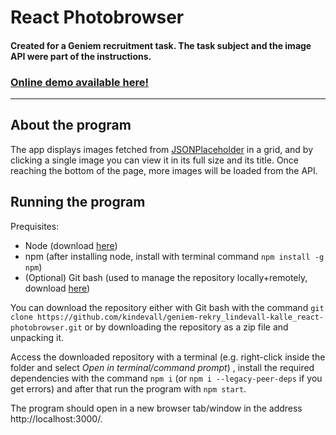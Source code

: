 # React Photobrowser
#### Created for a Geniem recruitment task. The task subject and the image API were part of the instructions.
### [Online demo available here!](https://geniem-react-photobrowser.herokuapp.com/)

---

## About the program
The app displays images fetched from [JSONPlaceholder](http://jsonplaceholder.typicode.com/) in a grid, and by clicking a single image you can view it in its full size and its title. Once reaching the bottom of the page, more images will be loaded from the API.



## Running the program
Prequisites:

- Node (download [here](https://nodejs.org/en/download/))
- npm (after installing node, install with terminal command `npm install -g npm`)
- (Optional) Git bash (used to manage the repository locally+remotely, download [here](https://git-scm.com/download/win))

You can download the repository either with Git bash with the command `git clone https://github.com/kindevall/geniem-rekry_lindevall-kalle_react-photobrowser.git` or by downloading the repository as a zip file and unpacking it.

Access the downloaded repository with a terminal (e.g. right-click inside the folder and select *Open in terminal/command prompt*) , install the required dependencies with the command `npm i` (or `npm i --legacy-peer-deps` if you get errors) and after that run the program with `npm start`.

The program should open in a new browser tab/window in the address http://localhost:3000/.
